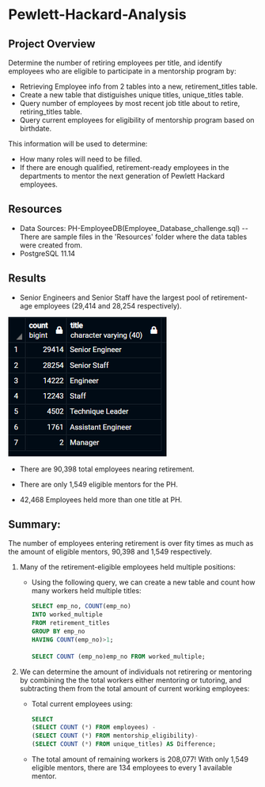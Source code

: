 # Pewlett-Hackard-Analysis

## Project Overview
Determine the number of retiring employees per title, and identify employees who are eligible to participate in a mentorship program by:
- Retrieving Employee info from 2 tables into a new, retirement_titles table. 
- Create a new table that distiguishes unique titles, unique_titles table.
- Query number of employees by most recent job title about to retire, retiring_titles table.
- Query current employees for eligibility of mentorship program based on birthdate.

This information will be used to determine: 
- How many roles will need to be filled.
- If there are enough qualified, retirement-ready employees in the departments to mentor the next generation of Pewlett Hackard employees.

## Resources 
- Data Sources:  PH-EmployeeDB(Employee_Database_challenge.sql) -- There are sample files in the 'Resources' folder where the data tables were created from.
- PostgreSQL 11.14

## Results
- Senior Engineers and Senior Staff have the largest pool of retirement-age employees (29,414 and 28,254 respectively).

![Retiring Employees](Resources/Retiring_titles.png)

- There are 90,398 total employees nearing retirement.

- There are only 1,549 eligible mentors for the PH.

- 42,468 Employees held more than one title at PH.

## Summary:

The number of employees entering retirement is over fity times as much as the amount of eligible mentors, 90,398 and 1,549 respectively.
1. Many of the retirement-eligible employees held multiple positions:

	- Using the following query, we can create a new table and count how many workers held multiple titles:
		```SQL
		SELECT emp_no, COUNT(emp_no)
		INTO worked_multiple
		FROM retirement_titles
		GROUP BY emp_no
		HAVING COUNT(emp_no)>1;

		SELECT COUNT (emp_no)emp_no FROM worked_multiple;
		```
2. We can determine the amount of individuals not retirering or mentoring by combining the the total workers either mentoring or tutoring, and subtracting them from the total amount of current working employees:

	- Total current employees using:
		```SQL
		SELECT 
		(SELECT COUNT (*) FROM employees) - 
		(SELECT COUNT (*) FROM mentorship_eligibility)-
		(SELECT COUNT (*) FROM unique_titles) AS Difference;
		```
	- The total amount of remaining workers is 208,077! With only 1,549 eligible mentors, there are 134 employees to every 1 available mentor. 
